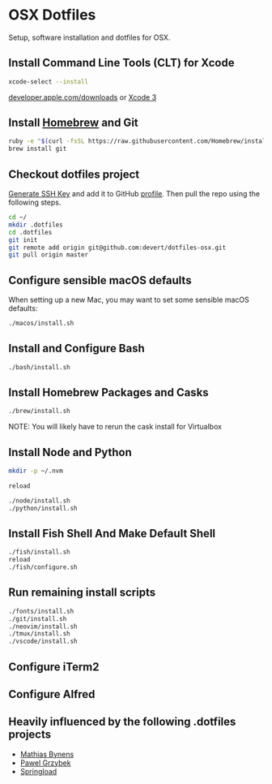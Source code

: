 # OSX Dotfiles

Setup, software installation and dotfiles for OSX.

## Install Command Line Tools (CLT) for Xcode

```sh
xcode-select --install
```

[developer.apple.com/downloads](https://developer.apple.com/downloads) or [Xcode 3](https://itunes.apple.com/us/app/xcode/id497799835)

## Install [Homebrew](http://brew.sh/) and Git

```sh
ruby -e "$(curl -fsSL https://raw.githubusercontent.com/Homebrew/install/master/install)"
brew install git
```

## Checkout dotfiles project

[Generate SSH Key](https://help.github.com/articles/connecting-to-github-with-ssh/) and add it to GitHub [profile](https://github.com/settings/keys). Then pull the repo using the following steps.

```sh
cd ~/
mkdir .dotfiles
cd .dotfiles
git init
git remote add origin git@github.com:devert/dotfiles-osx.git
git pull origin master
```

## Configure sensible macOS defaults

When setting up a new Mac, you may want to set some sensible macOS defaults:

```sh
./macos/install.sh
```

## Install and Configure Bash

```sh
./bash/install.sh
```

## Install Homebrew Packages and Casks

```sh
./brew/install.sh
```

NOTE: You will likely have to rerun the cask install for Virtualbox

## Install Node and Python

```sh
mkdir -p ~/.nvm
  
reload

./node/install.sh
./python/install.sh
```

## Install Fish Shell And Make Default Shell

```sh
./fish/install.sh
reload
./fish/configure.sh
```

## Run remaining install scripts

```sh
./fonts/install.sh
./git/install.sh
./neovim/install.sh
./tmux/install.sh
./vscode/install.sh
```

## Configure iTerm2

## Configure Alfred

## Heavily influenced by the following .dotfiles projects

- [Mathias Bynens](https://github.com/mathiasbynens/dotfiles)
- [Pawel Grzybek](https://github.com/pawelgrzybek/dotfiles)
- [Springload](https://github.com/springload/dotfiles)
